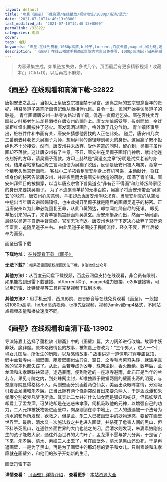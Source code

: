 ```yaml
---
layout: default
title: '电影《画圣》下载资源/在线播放/视频地址/1080p/高清/蓝光'
date: "2021-07-10T14:40:13+0800"
last_modified_at: "2021-07-10T14:40:13+0800"
permalink: /32822/
categories: 电影
cover:
tags: 电影
keywords: '画圣,在线免费看,1080p高清,bt种子,torrent,百度云盘,magnet,磁力链,迅雷下载资源'
description: '《画圣》在线云播放手机西瓜影院吉吉影音免费看，1080p高清bd/hd未删减完整版和tc抢先枪版，mkv/mp4格式，附带bt/torrent种子、magnet/磁力链、百度云盘、网盘资源迅雷下载链接'
---
```


>内容采集生成，如果链接失效，多试几个，页面最后有更多精彩视频！收藏本页（Ctrl+D)，以后再找不麻烦。


## 《画圣》在线观看和高清下载-32822

唐朝安史之乱后，当朝太上皇唐玄宗被幽禁于皇宫。迷离之际的玄宗想念当年的贵妃，特召吴道子亲笔所画贵妃像从而相伴九泉。召令一出，民间开始寻访吴道子的踪迹。 青年画师唐安州一路寻访路过青羊镇，偶遇一疯癫老乞头。唐在客栈卖弄画技之时那老乞头却将酒喷在唐安州的画作上。唐安州倍感受辱，拔剑而起，幸好掌柜红绛出面按住了怒火。唐发现酒过画作，格外添了几分气韵。 青羊镇怪事层出，桩桩件件和书画有关，唐安州猜想他要找的人正在此处。 随后，唐安州几次三番前去拜老乞头吴癫子为师，想用拜师的途径辨别老头的身份。这吴癫子既不拒绝也不十分接受，然而，唐安州并未放弃。受他差遣的同时，留心到，吴癫子虽作画却不落款。这让唐安州有了主意。不日，唐安州在吴癫子画好门神后，献出他连夜刻好的方印，请吴癫子落款。方印上赫然是&ldquo;吴道玄之章&rdquo;分明是试探老者的身份。结果客站掌柜红绛三言两语便为吴癫子脱困，反倒是唐安州被人嘲笑，竟拿一个糟老头当宫廷画师。 客栈小二羊拓看到唐安州身上有机可乘，主动献计，将红绛身份的秘密告诉唐安州，并趁夜黑雨大将唐安州伪造的落款，印满了青羊镇。唐安州拜师目的被揭穿，以当年唐玄宗曾下旨吴道玄“非有召不得画”和红绛叛绛家臣的身份来要挟吴癫子。 为了不连累青羊镇的无辜百姓，吴癫子将唐安州带至&ldquo;吴道玄&rdquo;的坟前。唐安州心灰意懒，羊拓却怂恿唐安州刨坟求真。当唐安州真的从空坟中挖出当年唐玄宗御赐镇纸，也由此揭开吴癫子就是隐居的画师吴道子的秘密。正当唐安州以为此举必能回复王命，从此飞黄腾达，却惊闻红绛自尽的死讯。 眼见羊拓引来的兵丁，来青羊镇抓宫廷画师吴道玄。唐安州挺身而出，然而一场闹剧，最终以吴道子自断手臂告终，官军无功而返。唐安州也终于下定决心放弃了宫廷荣华富贵，追随吴道子左右。 由此吴道子的画技于民间流传，经久不衰，百年后被奉为画圣。</p>


画圣迅雷下载

**下载地址**： [在线观看下载 《画圣》](https://www.993dy.com//vod-detail-id-15950.html) 


**无法下载?**：`如果迅雷因版权原因无法下载，关注微信公众号 `

**其他方法1**：从百度云网盘下载视频，百度云网盘支持在线观看，非会员有限制，如果能找到迅雷下载链接、bt/torrent种子、magnet磁力链接、e2dk链接等，可以用迅雷、比特彗星等工具将完整视频下载到本地。

**其他方法2**：用手机云播、西瓜影院、吉吉影音等在线免费观看《画圣》，一般提供1080p高清、hd/bd高清视频、tc抢先版视频，视频为mkv或mp4格式，不同站点视频质量和播放速度不同。


## 《画壁》在线观看和高清下载-13902

导演陈嘉上选择了蒲松龄《聊斋》中的《画壁》篇，大刀阔斧进行改编。故事中妖非妖，魔非魔。原本略微情色的故事，被陈嘉上修改为：&ldquo;三个男人，进入一个仙境女儿国后，所发生的历险，以及感情故事。&rdquo; 故事讲述一道惊电打穿寺庙瓦顶，劈中兰若寺内一幅壁画，跟着壁画似生异变，翌日，全寺和尚离奇失踪，就连来查案的官差也都失踪了。从此，兰若寺成为凶寺，珠网尘封，香火断绝。数年后，孟龙潭和朱孝廉联袂郊游，途遇暴雨，便到附近的一座凉寺避雨，此庙正是当年的兰若寺，果见寺院之内，到处蛛网尘封，却唯独置于殿堂两侧的壁画出奇的明亮，与整座寺院显得格格不入。两副壁画分别画着两位仙女，美丽出众眼眸含情，分别吸引着孟龙潭和朱孝廉。正当此际有两个怪物突然冒出来要杀两人，于是孟龙潭和朱孝廉分别被梦凡梦艳所救。其实此二女并非什么仙女而是狐妖和蛇妖，但狐妖梦凡却爱上了孟龙潭。可梦艳却是在迷惑朱孝廉，伺机吸取他的元神，以增强自己的功力，二人元神被妖物吸进画壁中，肉身则倒在寺中地上。二人的遭遇被一个法号为清水的和尚所发现，欲救之，但是孟、朱二人已被画壁中的妖物迷惑，要留在画壁世界里。最后，清水又一次施法救之并也进入画壁，并杀死了危害人间的黑山，但不料杀死黑山，连通往外面世界的大门也随之关闭。后清水则发现，朱妻素娘刚出生的孩子能救大家，通往外面世界的大门开了，孟龙潭不愿与梦凡分离，于是留了下来，朱孝廉、清水、素娘三人出去了，可在画壁外，清水见黑山还没死，于是再返画壁，一是为了黑山，再是为了画壁中的那幻想的妻子和女儿。只剩素娘和朱孝廉就在画壁外，和他们的孩子开始新的生活。


画壁迅雷下载

**详情查看**： [《画壁》详情介绍](/movie/13902/)， **查看更多**：[本站资源大全](/movie/t/all/)

